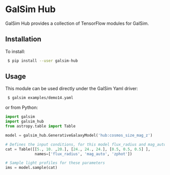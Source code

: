 # GalSim Hub

GalSim Hub provides a collection of TensorFlow modules for GalSim.

## Installation

To install:
```sh
 $ pip install --user galsim-hub
```

## Usage

This module can be used directly under the GalSim Yaml driver:
```sh
 $ galsim examples/demo14.yaml
```

or from Python:
```py
import galsim
import galsim_hub
from astropy.table import Table

model = galsim_hub.GenerativeGalaxyModel('hub:cosmos_size_mag_z')

# Defines the input conditions, for this model flux_radius and mag_auto
cat = Table([[5., 10. ,20.], [24., 24., 24.], [0.5, 0.5, 0.5] ],
             names=['flux_radius', 'mag_auto', 'zphot'])

# Sample light profiles for these parameters
ims = model.sample(cat)
```
